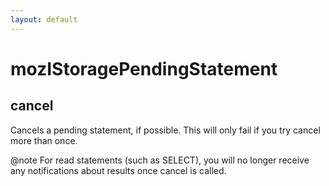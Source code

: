 ```yaml
---
layout: default
---
```


# mozIStoragePendingStatement #

## cancel ##

Cancels a pending statement, if possible.  This will only fail if you try
cancel more than once.

@note For read statements (such as SELECT), you will no longer receive any
      notifications about results once cancel is called.

